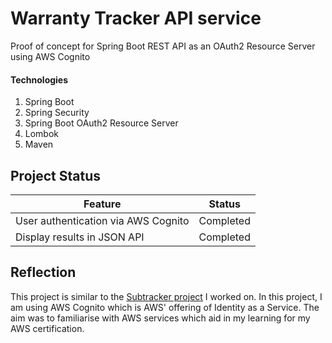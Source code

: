 # Warranty Tracker API service
Proof of concept for Spring Boot REST API as an OAuth2 Resource Server using AWS Cognito

#### Technologies
1. Spring Boot 
2. Spring Security
3. Spring Boot OAuth2 Resource Server
4. Lombok
5. Maven


## Project Status

|Feature|Status  |
|--|--|
|User authentication via AWS Cognito|Completed  |
|Display results in JSON API| Completed

## Reflection

This project is similar to the [Subtracker project](https://github.com/649000/subtracker-rest-api) I worked on. In this project, I am using AWS Cognito which is AWS' offering of Identity as a Service. The aim was to familiarise with AWS services which aid in my learning for my AWS certification.
